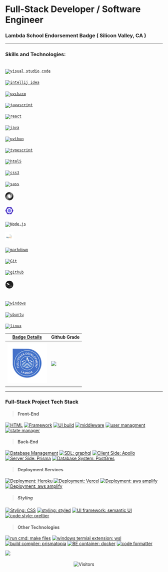#  Full-Stack Developer / Software Engineer 

  ### Lambda School Endorsement Badge ( Silicon Valley, CA )
  
  --- 
  
  
### Skills and Technologies:

[<code>
<img alt="visual studio code" width="26px" src="https://img.icons8.com/fluent/240/000000/visual-studio-code-2019.png" />
</code>](https://code.visualstudio.com/)
[<code>
<img alt="intellij idea" width="26px" src="https://img.icons8.com/color/240/000000/intellij-idea.png" />
</code>](https://www.jetbrains.com/idea/)
[<code>
<img alt="pycharm" width="26px" src="https://img.icons8.com/color/240/000000/pycharm.png" />
</code>](https://www.jetbrains.com/pycharm/)
[<code>
<img alt="javascript" width="26px" src="https://img.icons8.com/color/240/000000/javascript.png" />
</code>](https://developer.mozilla.org/en-US/docs/Web/JavaScript)
[<code>
<img alt="react" width="26px" src="https://img.icons8.com/color/240/000000/react-native.png" />
</code>](https://reactjs.org/)
[<code>
<img alt="java" width="26px" src="https://img.icons8.com/color/240/000000/java-coffee-cup-logo.png">
</code>](https://docs.oracle.com/en/java/)
[<code>
<img alt="python" width="26px" src="https://img.icons8.com/color/240/000000/python.png">
</code>](https://www.python.org/)
[<code>
<img alt="typescript" width="26px" src="https://img.icons8.com/color/240/000000/typescript.png">
</code>](https://www.typescriptlang.org/)
[<code>
<img alt="html5" width="26px" src="https://img.icons8.com/color/240/000000/html-5.png">
</code>](https://developer.mozilla.org/en-US/docs/Web/HTML)
[<code>
<img alt="css3" width="26px" src="https://img.icons8.com/color/240/000000/css3.png">
</code>](https://developer.mozilla.org/en-US/docs/Web/CSS)
[<code>
<img alt="sass" width="26px" src="https://img.icons8.com/color/240/000000/sass.png">
</code>](https://sass-lang.com/)
[<code>
<img alt="json" width="26px" src="https://raw.githubusercontent.com/github/explore/80688e429a7d4ef2fca1e82350fe8e3517d3494d/topics/json/json.png">
</code>](https://www.json.org/json-en.html)
[<code>
<img alt="eslint" width="26px" src="https://raw.githubusercontent.com/github/explore/80688e429a7d4ef2fca1e82350fe8e3517d3494d/topics/eslint/eslint.png">
</code>](https://eslint.org/)
[<code>
<img alt="Node.js" width="26px" src="https://img.icons8.com/color/240/000000/nodejs.png">
</code>](https://nodejs.org/en/)
[<code>
<img alt="MySQL" width="26px" src="https://raw.githubusercontent.com/github/explore/80688e429a7d4ef2fca1e82350fe8e3517d3494d/topics/mysql/mysql.png">
</code>](https://dev.mysql.com/)
[<code>
<img alt="markdown" width="26px" src="https://img.icons8.com/ios-filled/100/000000/markdown.png">
</code>](https://www.markdownguide.org/)
[<code>
<img alt="Git" width="26px" src="https://img.icons8.com/color/240/000000/git.png">
</code>](https://git-scm.com/)
[<code>
<img alt="github" width="26px" src="https://img.icons8.com/ios-glyphs/240/000000/github.png">
</code>](https://github.com/)
[<code>
<img alt="terminal" width="26px" src="https://raw.githubusercontent.com/github/explore/80688e429a7d4ef2fca1e82350fe8e3517d3494d/topics/terminal/terminal.png">
</code>](https://docs.microsoft.com/en-us/windows/terminal/)
<br />
[<code>
<img alt="windows" width="26px" src="https://img.icons8.com/color/240/000000/windows-10.png">
</code>](https://www.microsoft.com/en-us/windows)
[<code>
<img alt="ubuntu" width="26px" src="https://img.icons8.com/color/96/000000/ubuntu--v1.png">
</code>](https://ubuntu.com/)
[<code>
<img alt="linux" width="26px" src="https://img.icons8.com/color/96/000000/linux.png">
</code>](https://www.kernel.org/)
  
| [Badge Details](https://www.youracclaim.com/badges/0e289cd4-b89f-4e1f-9a59-bc78cf12ea4d/email) | Github Grade
  | --------------------------------------------------------------------------------------------------- | --------------------------------------------------------|
  <a href="https://github.com/ksemenza"> |
 | ![alt text](https://github.com/ksemenza/ksemenza/blob/main/lambda-endorsement-badge.png "Lambda School Endorsement Badge") |   <img align="left" src="https://github-readme-stats.vercel.app/api?username=ksemenza&show_icons=true&count_private=true&include_all_commits=true&theme=material-palenight" />
</a> | 

---

### Full-Stack Project Tech Stack 

> #### Front-End
 [![HTML](https://img.shields.io/badge/Markup%20Language-HTML-%23F06529)](https://reactjs.org/docs/create-a-new-react-app.html)
 [![Framework](https://img.shields.io/badge/Framework%20-Redux-%23764ABC)](https://reactjs.org/docs/create-a-new-react-app.html)
 [![UI build](https://img.shields.io/badge/UI%20build-create--react--app-%2361DAFB)](https://reactjs.org/docs/create-a-new-react-app.html)
 [![middleware](https://img.shields.io/badge/middleware-urql-%23525DDC)](https://formidable.com/open-source/urql/docs/)
 [![user managment](https://img.shields.io/badge/user%20management-okta-%23008FD3)](https://developer.okta.com/docs/)
 [![state manager](https://img.shields.io/badge/state%20manager-useContext-%CA4245)](https://reactjs.org/docs/jsx-in-depth.html)

> #### Back-End
 [![Database Management](https://img.shields.io/badge/DB%20Management-Sqlite-%23525DDC)](https://formidable.com/open-source/urql/docs/)
 [![SDL: graphql](https://img.shields.io/badge/SDL-Graphql-%23E10098)](https://graphql.org/learn/)
 [![Client Side: Apollo](https://img.shields.io/badge/Client%20Side-Apollo--Graphql-%23311C87)](https://www.apollographql.com/docs/)
 [![Server Side: Prisma](https://img.shields.io/badge/Server--Side-Prisma-%230B2C4A)](https://www.prisma.io/docs/)
 [![Database System: PostGres](https://img.shields.io/badge/Database%20System-PostGres-%23336791)](https://www.postgresql.org/about/)

> #### Deployment Services
 [![Deployment: Heroku](https://img.shields.io/badge/Deployment-Heroku-%236762a6)](https://docs.aws.amazon.com/amplify/)
 [![Deployment: Vercel](https://img.shields.io/badge/Deployment-Vercel%20(Zeit)-%23232F3E)](https://docs.aws.amazon.com/amplify/)
 [![Deployment: aws amplify](https://img.shields.io/badge/Deployment-Netify-%23232F3E)](https://docs.aws.amazon.com/amplify/)
 [![Deployment: aws amplify](https://img.shields.io/badge/Deployment-AWS%20Amplify-%23232F3E)](https://docs.aws.amazon.com/amplify/)

> ##### Styling
 [![Styling: CSS](https://img.shields.io/badge/Styling-CSS-%23CC6699)](https://sass-lang.com/documentation)
 [![styling: styled](https://img.shields.io/badge/Styling-Styled%20Components-%23f4978e)](https://sass-lang.com/documentation)
 [![UI framework: semantic UI](https://img.shields.io/badge/UI%20framework-semantic%20ui-%2306D6A9)](https://semantic-ui.com/introduction/getting-started.html)
 [![code style: prettier](https://img.shields.io/badge/code%20style-prettier-%23F7B93E)](https://prettier.io/docs/en/)


> #### Other Technologies 
 [![run cmd: make files](https://img.shields.io/badge/run%20cmd-makes%20files-%23FF7100)](https://www.tutorialspoint.com/unix_commands/make.htm)
 [![windows termial extension: wsl](https://img.shields.io/badge/windows%20os%20terminal%20extension-WSL-%23FCC624)](https://ubuntu.com/wsl)
 [![build compiler: prismatopia](https://img.shields.io/badge/build%20compiler-prismatopia-ff69b4)](https://github.com/Lambda-School-Labs/prismatopia)
 [![BE container: docker](https://img.shields.io/badge/BE%20container-docker-%232496ED)](https://docs.docker.com/)
 [![code formatter](https://img.shields.io/badge/code%20formatter-eslint-%234B32C3)](https://eslint.org/docs/user-guide/getting-started)

<a align="center" href="https://github.com/ksemenza">
  <img  src="https://github-readme-stats.vercel.app/api/top-langs/?username=ksemenza&theme=material-palenight" />
</a> </p>
<p align=center>                           
  <img align=center  src="https://visitor-badge.laobi.icu/badge?page_id=sabesansathananthan.ksemenza" alt="Visitors">                     
<!--
**ksemenza/ksemenza** is a ✨ _special_ ✨ repository because its `README.md` (this file) appears on your GitHub profile.

Here are some ideas to get you started:

- 🔭 I’m currently working on ...
- 🌱 I’m currently learning ...
- 👯 I’m looking to collaborate on ...
- 🤔 I’m looking for help with ...
- 💬 Ask me about ...
- 📫 How to reach me: ...
- 😄 Pronouns: ...
- ⚡ Fun fact: ...
-->
